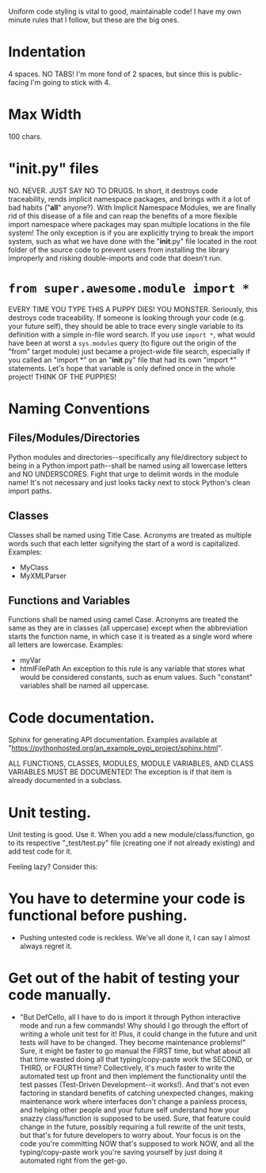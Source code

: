 Uniform code styling is vital to good, maintainable code!  I have my own minute rules that I follow,
but these are the big ones.

# Indentation
4 spaces.  NO TABS!  I'm more fond of 2 spaces, but since this is public-facing I'm going to stick
with 4.

# Max Width
100 chars.

# "__init__.py" files
NO.  NEVER.  JUST SAY NO TO DRUGS.  In short, it destroys code traceability, rends implicit
namespace packages, and brings with it a lot of bad habits ("__all__" anyone?).  With Implicit
Namespace Modules, we are finally rid of this disease of a file and can reap the benefits of a more
flexible import namespace where packages may span multiple locations in the file system!  The only
exception is if you are explicitly trying to break the import system, such as what we have done with
the "__init__.py" file located in the root folder of the source code to prevent users from
installing the library improperly and risking double-imports and code that doesn't run.

# `from super.awesome.module import *`
EVERY TIME YOU TYPE THIS A PUPPY DIES!  YOU MONSTER.  Seriously, this destroys code traceability.
If someone is looking through your code (e.g. your future self), they should be able to trace every
single variable to its definition with a simple in-file word search.  If you use `import *`, what
would have been at worst a `sys.modules` query (to figure out the origin of the "from" target
module) just became a project-wide file search, especially if you called an "import *" on an
"__init__.py" file that had its own "import *" statements.  Let's hope that variable is only defined
once in the whole project!  THINK OF THE PUPPIES!

# Naming Conventions
## Files/Modules/Directories
Python modules and directories--specifically any file/directory subject to being in a Python import
path--shall be named using all lowercase letters and NO UNDERSCORES.  Fight that urge to delimit
words in the module name!  It's not necessary and just looks tacky next to stock Python's clean
import paths.

## Classes
Classes shall be named using Title Case.  Acronyms are treated as multiple words such that each
letter signifying the start of a word is capitalized.  Examples:
 - MyClass
 - MyXMLParser

## Functions and Variables
Functions shall be named using camel Case.  Acronyms are treated the same as they are in classes
(all uppercase) except when the abbreviation starts the function name, in which case it is treated
as a single word where all letters are lowercase.  Examples:
 - myVar
 - htmlFilePath
An exception to this rule is any variable that stores what would be considered constants, such as
enum values.  Such "constant" variables shall be named all uppercase.

# Code documentation.
Sphinx for generating API documentation.  Examples available at
"https://pythonhosted.org/an_example_pypi_project/sphinx.html".

ALL FUNCTIONS, CLASSES, MODULES, MODULE VARIABLES, AND CLASS VARIABLES MUST BE DOCUMENTED!  The
exception is if that item is already documented in a subclass.

# Unit testing.
Unit testing is good.  Use it.  When you add a new module/class/function, go to its respective
"_test/test<modulename>.py" file (creating one if not already existing) and add test code for it.

Feeling lazy?  Consider this:

# You have to determine your code is functional before pushing.
  * Pushing untested code is reckless.  We've all done it, I can say I almost always regret it.
# Get out of the habit of testing your code manually.
  * "But DefCello, all I have to do is import it through Python interactive mode and run a few
    commands!  Why should I go through the effort of writing a whole unit test for it!  Plus, it
    could change in the future and unit tests will have to be changed.  They become maintenance
    problems!"  Sure, it might be faster to go manual the FIRST time, but what about all that time
    wasted doing all that typing/copy-paste work the SECOND, or THIRD, or FOURTH time?
    Collectively, it's much faster to write the automated test up front and then implement the
    functionality until the test passes (Test-Driven Development--it works!).  And that's not even
    factoring in standard benefits of catching unexpected changes, making maintenance work where
    interfaces don't change a painless process, and helping other people and your future self
    understand how your snazzy class/function is supposed to be used.  Sure, that feature could
    change in the future, possibly requiring a full rewrite of the unit tests, but that's for future
    developers to worry about.  Your focus is on the code you're committing NOW that's supposed to
    work NOW, and all the typing/copy-paste work you're saving yourself by just doing it automated
    right from the get-go.
